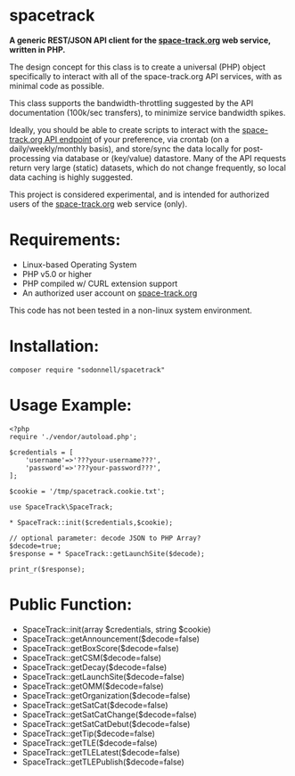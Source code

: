 spacetrack
===

**A generic REST/JSON API client for the [space-track.org](https://www.space-track.org/) web service, written in PHP.**

The design concept for this class is to create a universal (PHP) object specifically to interact with all of the space-track.org API services, with as minimal code as possible. 

This class supports the bandwidth-throttling suggested by the API documentation (100k/sec transfers), to minimize service bandwidth spikes. 

Ideally, you should be able to create scripts to interact with the [space-track.org API endpoint](https://www.space-track.org/documentation#/api) of your preference, via crontab (on a daily/weekly/monthly basis), and store/sync the data locally for post-processing via database or (key/value) datastore. Many of the API requests return very large (static) datasets, which do not change frequently, so local data caching is highly suggested.

This project is considered experimental, and is intended for authorized users of the [space-track.org](https://www.space-track.org/) web service (only). 

Requirements:
===

* Linux-based Operating System
* PHP v5.0 or higher
* PHP compiled w/ CURL extension support
* An authorized user account on [space-track.org](https://www.space-track.org/)

This code has not been tested in a non-linux system environment.

Installation:
===

```
composer require "sodonnell/spacetrack"
```

Usage Example:
===
```
<?php
require './vendor/autoload.php';

$credentials = [
    'username'=>'???your-username???',
    'password'=>'???your-password???',
];

$cookie = '/tmp/spacetrack.cookie.txt';

use SpaceTrack\SpaceTrack;

* SpaceTrack::init($credentials,$cookie);

// optional parameter: decode JSON to PHP Array?
$decode=true; 
$response = * SpaceTrack::getLaunchSite($decode);

print_r($response);
```

Public Function:
===

* SpaceTrack::init(array $credentials, string $cookie)
* SpaceTrack::getAnnouncement($decode=false)
* SpaceTrack::getBoxScore($decode=false)
* SpaceTrack::getCSM($decode=false)
* SpaceTrack::getDecay($decode=false)
* SpaceTrack::getLaunchSite($decode=false)
* SpaceTrack::getOMM($decode=false)
* SpaceTrack::getOrganization($decode=false)
* SpaceTrack::getSatCat($decode=false)
* SpaceTrack::getSatCatChange($decode=false)
* SpaceTrack::getSatCatDebut($decode=false)
* SpaceTrack::getTip($decode=false)
* SpaceTrack::getTLE($decode=false)
* SpaceTrack::getTLELatest($decode=false)
* SpaceTrack::getTLEPublish($decode=false)